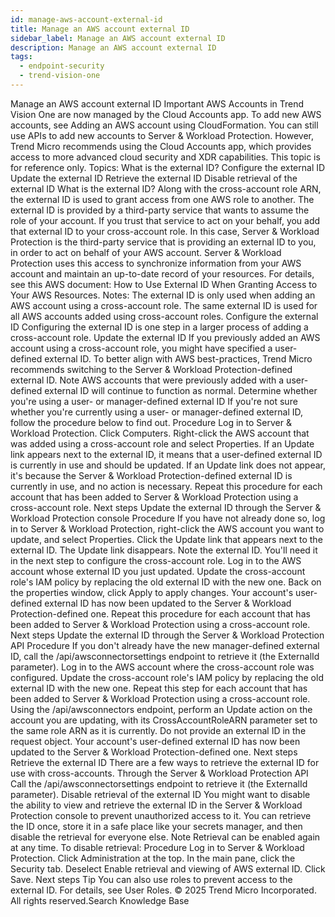 ```yaml
---
id: manage-aws-account-external-id
title: Manage an AWS account external ID
sidebar_label: Manage an AWS account external ID
description: Manage an AWS account external ID
tags:
  - endpoint-security
  - trend-vision-one
---
```


 Manage an AWS account external ID Important AWS Accounts in Trend Vision One are now managed by the Cloud Accounts app. To add new AWS accounts, see Adding an AWS account using CloudFormation. You can still use APIs to add new accounts to Server & Workload Protection. However, Trend Micro recommends using the Cloud Accounts app, which provides access to more advanced cloud security and XDR capabilities. This topic is for reference only. Topics: What is the external ID? Configure the external ID Update the external ID Retrieve the external ID Disable retrieval of the external ID What is the external ID? Along with the cross-account role ARN, the external ID is used to grant access from one AWS role to another. The external ID is provided by a third-party service that wants to assume the role of your account. If you trust that service to act on your behalf, you add that external ID to your cross-account role. In this case, Server & Workload Protection is the third-party service that is providing an external ID to you, in order to act on behalf of your AWS account. Server & Workload Protection uses this access to synchronize information from your AWS account and maintain an up-to-date record of your resources. For details, see this AWS document: How to Use External ID When Granting Access to Your AWS Resources. Notes: The external ID is only used when adding an AWS account using a cross-account role. The same external ID is used for all AWS accounts added using cross-account roles. Configure the external ID Configuring the external ID is one step in a larger process of adding a cross-account role. Update the external ID If you previously added an AWS account using a cross-account role, you might have specified a user-defined external ID. To better align with AWS best-practices, Trend Micro recommends switching to the Server & Workload Protection-defined external ID. Note AWS accounts that were previously added with a user-defined external ID will continue to function as normal. Determine whether you're using a user- or manager-defined external ID If you're not sure whether you're currently using a user- or manager-defined external ID, follow the procedure below to find out. Procedure Log in to Server & Workload Protection. Click Computers. Right-click the AWS account that was added using a cross-account role and select Properties. If an Update link appears next to the external ID, it means that a user-defined external ID is currently in use and should be updated. If an Update link does not appear, it's because the Server & Workload Protection-defined external ID is currently in use, and no action is necessary. Repeat this procedure for each account that has been added to Server & Workload Protection using a cross-account role. Next steps Update the external ID through the Server & Workload Protection console Procedure If you have not already done so, log in to Server & Workload Protection, right-click the AWS account you want to update, and select Properties. Click the Update link that appears next to the external ID. The Update link disappears. Note the external ID. You'll need it in the next step to configure the cross-account role. Log in to the AWS account whose external ID you just updated. Update the cross-account role's IAM policy by replacing the old external ID with the new one. Back on the properties window, click Apply to apply changes. Your account's user-defined external ID has now been updated to the Server & Workload Protection-defined one. Repeat this procedure for each account that has been added to Server & Workload Protection using a cross-account role. Next steps Update the external ID through the Server & Workload Protection API Procedure If you don't already have the new manager-defined external ID, call the /api/awsconnectorsettings endpoint to retrieve it (the ExternalId parameter). Log in to the AWS account where the cross-account role was configured. Update the cross-account role's IAM policy by replacing the old external ID with the new one. Repeat this step for each account that has been added to Server & Workload Protection using a cross-account role. Using the /api/awsconnectors endpoint, perform an Update action on the account you are updating, with its CrossAccountRoleARN parameter set to the same role ARN as it is currently. Do not provide an external ID in the request object. Your account's user-defined external ID has now been updated to the Server & Workload Protection-defined one. Next steps Retrieve the external ID There are a few ways to retrieve the external ID for use with cross-accounts. Through the Server & Workload Protection API Call the /api/awsconnectorsettings endpoint to retrieve it (the ExternalId parameter). Disable retrieval of the external ID You might want to disable the ability to view and retrieve the external ID in the Server & Workload Protection console to prevent unauthorized access to it. You can retrieve the ID once, store it in a safe place like your secrets manager, and then disable the retrieval for everyone else. Note Retrieval can be enabled again at any time. To disable retrieval: Procedure Log in to Server & Workload Protection. Click Administration at the top. In the main pane, click the Security tab. Deselect Enable retrieval and viewing of AWS external ID. Click Save. Next steps Tip You can also use roles to prevent access to the external ID. For details, see User Roles. © 2025 Trend Micro Incorporated. All rights reserved.Search Knowledge Base